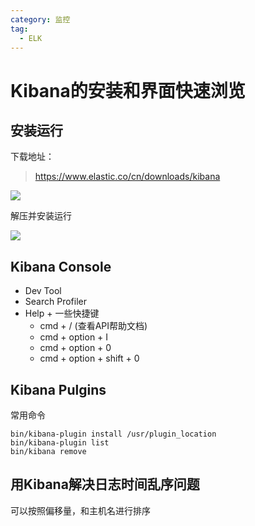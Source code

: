 ```yaml
---
category: 监控
tag:
  - ELK
---
```


# Kibana的安装和界面快速浏览

## 安装运行

下载地址：

> https://www.elastic.co/cn/downloads/kibana

![](https://gitee.com/clay-wangzhi/blogImg/raw/master/blogImg/1567761679082.png)

解压并安装运行

![](https://gitee.com/clay-wangzhi/blogImg/raw/master/blogImg/1567761719575.png)

## Kibana Console

* Dev Tool
* Search Profiler
* Help + 一些快捷键
  * cmd + / (查看API帮助文档)
  * cmd + option + I
  * cmd + option + 0
  * cmd + option + shift + 0

## Kibana Pulgins

常用命令

```shell
bin/kibana-plugin install /usr/plugin_location
bin/kibana-plugin list
bin/kibana remove
```

## 用Kibana解决日志时间乱序问题

可以按照偏移量，和主机名进行排序